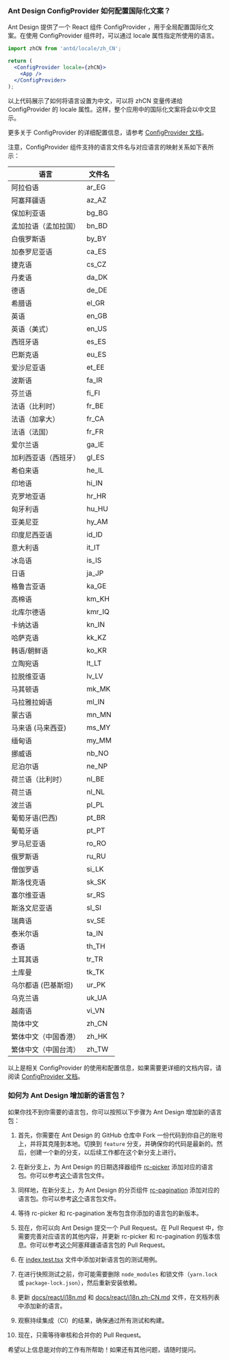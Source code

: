 ### Ant Design ConfigProvider 如何配置国际化文案？

Ant Design 提供了一个 React 组件 ConfigProvider ，用于全局配置国际化文案。在使用 ConfigProvider 组件时，可以通过 locale 属性指定所使用的语言。

```jsx
import zhCN from 'antd/locale/zh_CN';

return (
  <ConfigProvider locale={zhCN}>
    <App />
  </ConfigProvider>
);
```

以上代码展示了如何将语言设置为中文，可以将 zhCN 变量传递给 ConfigProvider 的 locale 属性。这样，整个应用中的国际化文案将会以中文显示。

更多关于 ConfigProvider 的详细配置信息，请参考 [ConfigProvider 文档](/components/config-provider)。

注意，ConfigProvider 组件支持的语言文件名与对应语言的映射关系如下表所示：

| 语言                 | 文件名 |
| -------------------- | ------ |
| 阿拉伯语             | ar_EG  |
| 阿塞拜疆语           | az_AZ  |
| 保加利亚语           | bg_BG  |
| 孟加拉语（孟加拉国） | bn_BD  |
| 白俄罗斯语           | by_BY  |
| 加泰罗尼亚语         | ca_ES  |
| 捷克语               | cs_CZ  |
| 丹麦语               | da_DK  |
| 德语                 | de_DE  |
| 希腊语               | el_GR  |
| 英语                 | en_GB  |
| 英语（美式）         | en_US  |
| 西班牙语             | es_ES  |
| 巴斯克语             | eu_ES  |
| 爱沙尼亚语           | et_EE  |
| 波斯语               | fa_IR  |
| 芬兰语               | fi_FI  |
| 法语（比利时）       | fr_BE  |
| 法语（加拿大）       | fr_CA  |
| 法语（法国）         | fr_FR  |
| 爱尔兰语             | ga_IE  |
| 加利西亚语（西班牙） | gl_ES  |
| 希伯来语             | he_IL  |
| 印地语               | hi_IN  |
| 克罗地亚语           | hr_HR  |
| 匈牙利语             | hu_HU  |
| 亚美尼亚             | hy_AM  |
| 印度尼西亚语         | id_ID  |
| 意大利语             | it_IT  |
| 冰岛语               | is_IS  |
| 日语                 | ja_JP  |
| 格鲁吉亚语           | ka_GE  |
| 高棉语               | km_KH  |
| 北库尔德语           | kmr_IQ |
| 卡纳达语             | kn_IN  |
| 哈萨克语             | kk_KZ  |
| 韩语/朝鲜语          | ko_KR  |
| 立陶宛语             | lt_LT  |
| 拉脱维亚语           | lv_LV  |
| 马其顿语             | mk_MK  |
| 马拉雅拉姆语         | ml_IN  |
| 蒙古语               | mn_MN  |
| 马来语 (马来西亚)    | ms_MY  |
| 缅甸语               | my_MM  |
| 挪威语               | nb_NO  |
| 尼泊尔语             | ne_NP  |
| 荷兰语（比利时）     | nl_BE  |
| 荷兰语               | nl_NL  |
| 波兰语               | pl_PL  |
| 葡萄牙语(巴西)       | pt_BR  |
| 葡萄牙语             | pt_PT  |
| 罗马尼亚语           | ro_RO  |
| 俄罗斯语             | ru_RU  |
| 僧伽罗语             | si_LK  |
| 斯洛伐克语           | sk_SK  |
| 塞尔维亚语           | sr_RS  |
| 斯洛文尼亚语         | sl_SI  |
| 瑞典语               | sv_SE  |
| 泰米尔语             | ta_IN  |
| 泰语                 | th_TH  |
| 土耳其语             | tr_TR  |
| 土库曼               | tk_TK  |
| 乌尔都语 (巴基斯坦)  | ur_PK  |
| 乌克兰语             | uk_UA  |
| 越南语               | vi_VN  |
| 简体中文             | zh_CN  |
| 繁体中文（中国香港） | zh_HK  |
| 繁体中文（中国台湾） | zh_TW  |

以上是相关 ConfigProvider 的使用和配置信息，如果需要更详细的文档内容，请阅读 [ConfigProvider 文档](/components/config-provider-cn)。

### 如何为 Ant Design 增加新的语言包？

如果你找不到你需要的语言包，你可以按照以下步骤为 Ant Design 增加新的语言包：

1. 首先，你需要在 Ant Design 的 GitHub 仓库中 Fork 一份代码到你自己的账号上，并将其克隆到本地。切换到 `feature` 分支，并确保你的代码是最新的。然后，创建一个新的分支，以后续工作都在这个新分支上进行。

2. 在新分支上，为 Ant Design 的日期选择器组件 [rc-picker](https://github.com/react-component/picker) 添加对应的语言包。你可以参考[这个](https://github.com/react-component/picker/blob/master/src/locale/en_US.ts)语言包文件。

3. 同样地，在新分支上，为 Ant Design 的分页组件 [rc-pagination](https://github.com/react-component/pagination) 添加对应的语言包。你可以参考[这个](https://github.com/react-component/pagination/blob/master/src/locale/en_US.js)语言包文件。

4. 等待 rc-picker 和 rc-pagination 发布包含你添加的语言包的新版本。

5. 现在，你可以向 Ant Design 提交一个 Pull Request。在 Pull Request 中，你需要完善对应语言的其他内容，并更新 rc-picker 和 rc-pagination 的版本信息。你可以参考[这个](https://github.com/ant-design/ant-design/pull/21387)阿塞拜疆语语言包的 Pull Request。

6. 在 [index.test.tsx](https://github.com/ant-design/ant-design/blob/master/components/locale-provider/__tests__/index.test.tsx) 文件中添加对新语言包的测试用例。

7. 在进行快照测试之前，你可能需要删除 `node_modules` 和锁文件（`yarn.lock` 或 `package-lock.json`），然后重新安装依赖。

8. 更新 [docs/react/i18n.md](https://github.com/ant-design/ant-design/blob/master/docs/react/i18n.md) 和 [docs/react/i18n.zh-CN.md](https://github.com/ant-design/ant-design/blob/master/docs/react/i18n.zh-CN.md) 文件，在文档列表中添加新的语言。

9. 观察持续集成（CI）的结果，确保通过所有测试和构建。

10. 现在，只需等待审核和合并你的 Pull Request。

希望以上信息能对你的工作有所帮助！如果还有其他问题，请随时提问。
